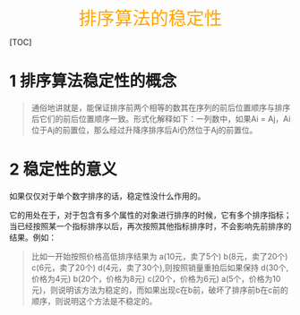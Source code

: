 <center><font color="#FFA500" size="6">排序算法的稳定性</font></center>

[TOC]

# 1 排序算法稳定性的概念

> 通俗地讲就是，能保证排序前两个相等的数其在序列的前后位置顺序与排序后它们的前后位置顺序一致。形式化解释如下：一列数中，如果Ai = Aj，Ai位于Aj的前置位，那么经过升降序排序后Ai仍然位于Aj的前置位。

# 2 稳定性的意义

如果仅仅对于单个数字排序的话，稳定性没什么作用的。

它的用处在于，对于包含有多个属性的对象进行排序的时候，它有多个排序指标；当已经按照某一个指标排序以后，再次按照其他指标排序时，不会影响先前排序的结果。例如：

> 比如一开始按照价格高低排序结果为 a(10元，卖了5个) b(8元，卖了20个) c(6元，卖了20个) d(4元，卖了30个),则按照销量重拍后如果保持 d(30个,价格为4元) b(20个，价格为8元) c(20个，价格为6元) a(5个，价格为10元)，则说明该方法为稳定的，而如果出现c在b前，破坏了排序前b在c前的顺序，则说明这个方法是不稳定的。